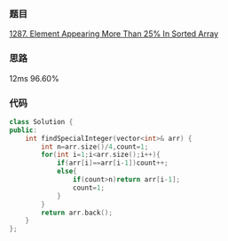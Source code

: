 ### 题目
[1287. Element Appearing More Than 25% In Sorted Array](https://leetcode-cn.com/problems/element-appearing-more-than-25-in-sorted-array/submissions/)
### 思路
12ms 96.60%

### 代码
```c++
class Solution {
public:
    int findSpecialInteger(vector<int>& arr) {
        int n=arr.size()/4,count=1;
        for(int i=1;i<arr.size();i++){
            if(arr[i]==arr[i-1])count++;
            else{
                if(count>n)return arr[i-1];
                count=1;
            }
        }
        return arr.back();
    }
};
```
